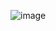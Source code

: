 ![image](https://user-images.githubusercontent.com/97434907/152197324-d4407f87-b1b3-4039-9252-16d93b598749.png)
